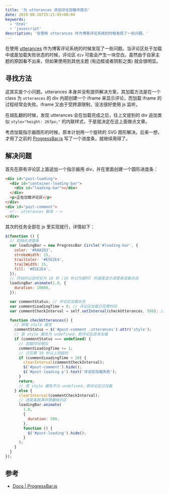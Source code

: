 ```yaml
---
title: '为 utterances 添加评论加载中提示'
date: 2019-08-16T15:21:01+08:00
keywords:
  - 'html'
  - 'javascript'
description: '在使用 utterances 作为博客评论系统的时候发现了一些问题。'
---
```


在使用 [utterances](https://utteranc.es/) 作为博客评论系统的时候发现了一些问题。当评论区处于加载中或是加载失败状态的时候，评论区 `div` 可能会产生一块空白。虽然由于自家主题的原因看不出来，但如果使用到其他主题 (有边框或者阴影之类) 就会很明显。

<!--more-->

## 寻找方法

这其实是个小问题。utterances 本身并没有提供解决方案，其加载方法是在一个 class 为 `utterances` 的 div 内部创建一个 iframe 来显示评论，而加载 iframe 的过程经常会失败。iframe 又由于受跨源限制，没法很好使用 js 监听。

在胡乱翻的时候，发现 utterances 会在加载完成之后，往上文提到的 div 追加类似 `style="height: 267px;"` 的内联样式，于是就决定在这上面做点文章。

考虑加载指示器图形的时候，原本计划用一个旋转的 SVG 图形解决。后来一想，才用了之前的 [ProgressBar.js](https://github.com/kimmobrunfeldt/progressbar.js) 写了一个进度条，就继续用得了。

## 解决问题

首先在原有评论区上面追加一个指示器用 div，并在里面创建一个圆形进度条：

```html
<div id="post-loading">
  <div id="container-loading-bar">
    <div id="loading-bar"></div>
  </div>
  <p>正在加载评论区</p>
</div>
<div id="post-comment">
  <!-- utterances 脚本 -->
</div>
```

其次的任务全部在 js 里实现就行，详情如下：

```javascript
$(function () {
  // 初始化进度条
  var loadingBar = new ProgressBar.Circle('#loading-bar', {
    color: '#8AA2D3',
    strokeWidth: 15,
    trailColor: '#E5E2E4',
    trailWidth: 15,
    fill: '#E5E2E4',
  });
  // 开始时以总时长为 10 秒 (10 秒记为超时) 的速度显示进度条加载状态
  loadingBar.animate(1.0, {
    duration: 10000,
  });

  var commentStatus; // 评论区加载状态
  var commentLoadingTime = 0; // 评论区加载已花费时间
  var commentCheckInterval = self.setInterval(checkUtterances, 500); // 0.5 秒轮询评论区加载状态

  function checkUtterances() {
    // 获取 style 属性
    commentStatus = $('#post-comment .utterances').attr('style');
    // 若 style 属性为 undefined，即评论区还未加载
    if (commentStatus === undefined) {
      // 加载时间增加
      commentLoadingTime += 1;
      // 已花费 10 秒以上则超时
      if (commentLoadingTime > 20) {
        clearInterval(commentCheckInterval);
        $('#post-comment').hide();
        $('#post-loading p').text('评论区加载失败');
      }
      return;
      // 若 style 属性不为 undefined，即评论区已加载
    } else {
      clearInterval(commentCheckInterval);
      // 进度条跳满并隐藏指示区
      loadingBar.animate(
        1.0,
        {
          duration: 500,
        },
        function () {
          $('#post-loading').hide();
        }
      );
    }
  }
});
```

## 参考

- [Docs | ProgressBar.js](https://progressbarjs.readthedocs.io/en/latest/api/shape/)
